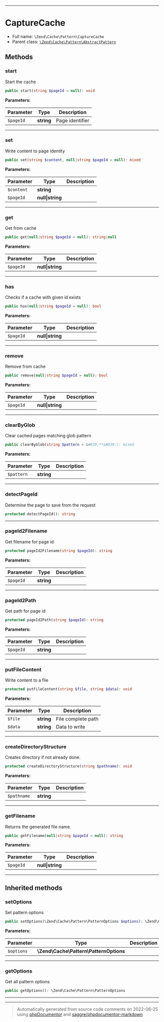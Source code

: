 ***

# CaptureCache





* Full name: `\Zend\Cache\Pattern\CaptureCache`
* Parent class: [`\Zend\Cache\Pattern\AbstractPattern`](./AbstractPattern.md)




## Methods


### start

Start the cache

```php
public start(string $pageId = null): void
```








**Parameters:**

| Parameter | Type | Description |
|-----------|------|-------------|
| `$pageId` | **string** | Page identifier |




***

### set

Write content to page identity

```php
public set(string $content, null|string $pageId = null): mixed
```








**Parameters:**

| Parameter | Type | Description |
|-----------|------|-------------|
| `$content` | **string** |  |
| `$pageId` | **null&#124;string** |  |




***

### get

Get from cache

```php
public get(null|string $pageId = null): string|null
```








**Parameters:**

| Parameter | Type | Description |
|-----------|------|-------------|
| `$pageId` | **null&#124;string** |  |




***

### has

Checks if a cache with given id exists

```php
public has(null|string $pageId = null): bool
```








**Parameters:**

| Parameter | Type | Description |
|-----------|------|-------------|
| `$pageId` | **null&#124;string** |  |




***

### remove

Remove from cache

```php
public remove(null|string $pageId = null): bool
```








**Parameters:**

| Parameter | Type | Description |
|-----------|------|-------------|
| `$pageId` | **null&#124;string** |  |




***

### clearByGlob

Clear cached pages matching glob pattern

```php
public clearByGlob(string $pattern = &#039;**&#039;): mixed
```








**Parameters:**

| Parameter | Type | Description |
|-----------|------|-------------|
| `$pattern` | **string** |  |




***

### detectPageId

Determine the page to save from the request

```php
protected detectPageId(): string
```











***

### pageId2Filename

Get filename for page id

```php
protected pageId2Filename(string $pageId): string
```








**Parameters:**

| Parameter | Type | Description |
|-----------|------|-------------|
| `$pageId` | **string** |  |




***

### pageId2Path

Get path for page id

```php
protected pageId2Path(string $pageId): string
```








**Parameters:**

| Parameter | Type | Description |
|-----------|------|-------------|
| `$pageId` | **string** |  |




***

### putFileContent

Write content to a file

```php
protected putFileContent(string $file, string $data): void
```








**Parameters:**

| Parameter | Type | Description |
|-----------|------|-------------|
| `$file` | **string** | File complete path |
| `$data` | **string** | Data to write |




***

### createDirectoryStructure

Creates directory if not already done.

```php
protected createDirectoryStructure(string $pathname): void
```








**Parameters:**

| Parameter | Type | Description |
|-----------|------|-------------|
| `$pathname` | **string** |  |




***

### getFilename

Returns the generated file name.

```php
public getFilename(null|string $pageId = null): string
```








**Parameters:**

| Parameter | Type | Description |
|-----------|------|-------------|
| `$pageId` | **null&#124;string** |  |




***


## Inherited methods


### setOptions

Set pattern options

```php
public setOptions(\Zend\Cache\Pattern\PatternOptions $options): \Zend\Cache\Pattern\AbstractPattern
```








**Parameters:**

| Parameter | Type | Description |
|-----------|------|-------------|
| `$options` | **\Zend\Cache\Pattern\PatternOptions** |  |




***

### getOptions

Get all pattern options

```php
public getOptions(): \Zend\Cache\Pattern\PatternOptions
```











***


***
> Automatically generated from source code comments on 2022-06-25 using [phpDocumentor](http://www.phpdoc.org/) and [saggre/phpdocumentor-markdown](https://github.com/Saggre/phpDocumentor-markdown)
